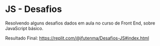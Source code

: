 # JS - Desafios
Resolvendo alguns desafios dados em aula no curso de Front End, sobre JavaScript básico.

Resultado Final: https://replit.com/@jfutenma/Desafios-JS#index.html
